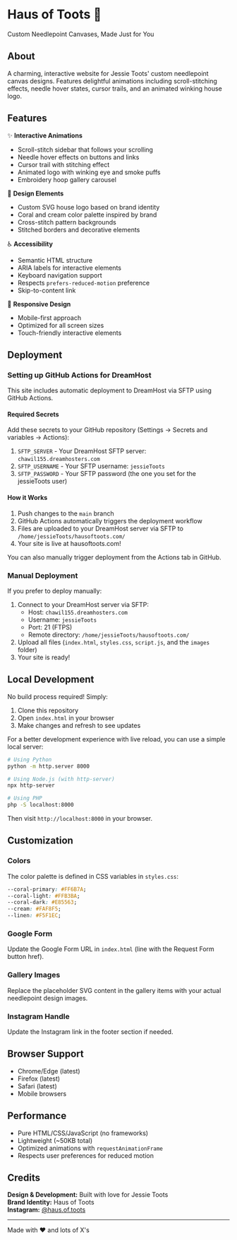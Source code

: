 # Haus of Toots 🧵

Custom Needlepoint Canvases, Made Just for You

## About

A charming, interactive website for Jessie Toots' custom needlepoint canvas designs. Features delightful animations including scroll-stitching effects, needle hover states, cursor trails, and an animated winking house logo.

## Features

✨ **Interactive Animations**
- Scroll-stitch sidebar that follows your scrolling
- Needle hover effects on buttons and links
- Cursor trail with stitching effect
- Animated logo with winking eye and smoke puffs
- Embroidery hoop gallery carousel

🎨 **Design Elements**
- Custom SVG house logo based on brand identity
- Coral and cream color palette inspired by brand
- Cross-stitch pattern backgrounds
- Stitched borders and decorative elements

♿ **Accessibility**
- Semantic HTML structure
- ARIA labels for interactive elements
- Keyboard navigation support
- Respects `prefers-reduced-motion` preference
- Skip-to-content link

📱 **Responsive Design**
- Mobile-first approach
- Optimized for all screen sizes
- Touch-friendly interactive elements

## Deployment

### Setting up GitHub Actions for DreamHost

This site includes automatic deployment to DreamHost via SFTP using GitHub Actions.

#### Required Secrets

Add these secrets to your GitHub repository (Settings → Secrets and variables → Actions):

1. `SFTP_SERVER` - Your DreamHost SFTP server: `chawil155.dreamhosters.com`
2. `SFTP_USERNAME` - Your SFTP username: `jessieToots`
3. `SFTP_PASSWORD` - Your SFTP password (the one you set for the jessieToots user)

#### How it Works

1. Push changes to the `main` branch
2. GitHub Actions automatically triggers the deployment workflow
3. Files are uploaded to your DreamHost server via SFTP to `/home/jessieToots/hausoftoots.com/`
4. Your site is live at hausoftoots.com!

You can also manually trigger deployment from the Actions tab in GitHub.

### Manual Deployment

If you prefer to deploy manually:

1. Connect to your DreamHost server via SFTP:
   - Host: `chawil155.dreamhosters.com`
   - Username: `jessieToots`
   - Port: 21 (FTPS)
   - Remote directory: `/home/jessieToots/hausoftoots.com/`
2. Upload all files (`index.html`, `styles.css`, `script.js`, and the `images` folder)
3. Your site is ready!

## Local Development

No build process required! Simply:

1. Clone this repository
2. Open `index.html` in your browser
3. Make changes and refresh to see updates

For a better development experience with live reload, you can use a simple local server:

```bash
# Using Python
python -m http.server 8000

# Using Node.js (with http-server)
npx http-server

# Using PHP
php -S localhost:8000
```

Then visit `http://localhost:8000` in your browser.

## Customization

### Colors

The color palette is defined in CSS variables in `styles.css`:

```css
--coral-primary: #FF6B7A;
--coral-light: #FFB3BA;
--coral-dark: #E85563;
--cream: #FAF8F5;
--linen: #F5F1EC;
```

### Google Form

Update the Google Form URL in `index.html` (line with the Request Form button href).

### Gallery Images

Replace the placeholder SVG content in the gallery items with your actual needlepoint design images.

### Instagram Handle

Update the Instagram link in the footer section if needed.

## Browser Support

- Chrome/Edge (latest)
- Firefox (latest)
- Safari (latest)
- Mobile browsers

## Performance

- Pure HTML/CSS/JavaScript (no frameworks)
- Lightweight (~50KB total)
- Optimized animations with `requestAnimationFrame`
- Respects user preferences for reduced motion

## Credits

**Design & Development:** Built with love for Jessie Toots  
**Brand Identity:** Haus of Toots  
**Instagram:** [@haus.of.toots](https://instagram.com/haus.of.toots)

---

Made with ♥ and lots of X's

